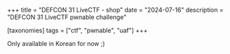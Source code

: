 +++
title = "DEFCON 31 LiveCTF - shop"
date = "2024-07-16"
description = "DEFCON 31 LiveCTF pwnable challenge"

[taxonomies]
tags = ["ctf", "pwnable", "uaf"]
+++

Only available in Korean for now ;)